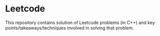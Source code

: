 # Leetcode
This repository contains solution of Leetcode problems (in C++) and key points/takeaways/techniques involved in solving that problem.
